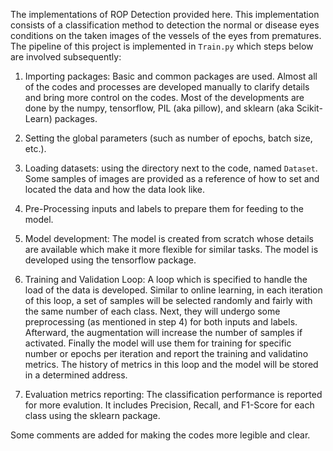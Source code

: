 The implementations of ROP Detection provided here. This implementation consists of a classification method to detection the normal or disease eyes conditions on the taken images of the vessels of the eyes from prematures. The pipeline of this project is implemented in `Train.py` which steps below are involved subsequently:

1. Importing packages: Basic and common packages are used. Almost all of the codes and processes are developed manually to clarify details and bring more control on the codes. Most of the developments are done by the numpy, tensorflow, PIL (aka pillow), and sklearn (aka Scikit-Learn) packages.

2. Setting the global parameters (such as number of epochs, batch size, etc.).

3. Loading datasets: using the directory next to the code, named `Dataset`. Some samples of images are provided as a reference of how to set and located the data and how the data look like.

4. Pre-Processing inputs and labels to prepare them for feeding to the model.

5. Model development: The model is created from scratch whose details are available which make it more flexible for similar tasks. The model is developed using the tensorflow package.

6. Training and Validation Loop: A loop which is specified to handle the load of the data is developed. Similar to online learning, in each iteration of this loop, a set of samples will be selected randomly and fairly with the same number of each class. Next, they will undergo some preprocessing (as mentioned in step 4) for both inputs and labels. Afterward, the augmentation will increase the number of samples if activated. Finally the model will use them for training for specific number or epochs per iteration and report the training and validatino metrics. The history of metrics in this loop and the model will be stored in a determined address.

7. Evaluation metrics reporting: The classification performance is reported for more evalution. It includes Precision, Recall, and F1-Score for each class using the sklearn package.

Some comments are added for making the codes more legible and clear.

<!--This model will be trained and test on images of retina for Retinopathy of Prematurity Detection in infants.-->

